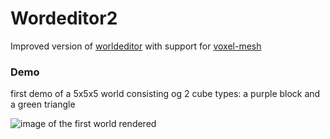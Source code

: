 # Wordeditor2

Improved version of [worldeditor](https://github.com/Quoteme/worldeditor)
with support for [voxel-mesh](https://github.com/Quoteme/voxel-mesh)

### Demo

first demo of a 5x5x5 world consisting og 2 cube types: a purple block and a green triangle

![image of the first world rendered](https://i.imgur.com/Cw0RHZI.gif)

